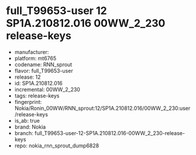 # full_T99653-user 12 SP1A.210812.016 00WW_2_230 release-keys
- manufacturer: 
- platform: mt6765
- codename: RNN_sprout
- flavor: full_T99653-user
- release: 12
- id: SP1A.210812.016
- incremental: 00WW_2_230
- tags: release-keys
- fingerprint: Nokia/Ronin_00WW/RNN_sprout:12/SP1A.210812.016/00WW_2_230:user/release-keys
- is_ab: true
- brand: Nokia
- branch: full_T99653-user-12-SP1A.210812.016-00WW_2_230-release-keys
- repo: nokia_rnn_sprout_dump6828
